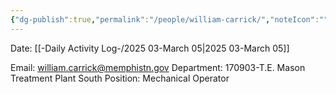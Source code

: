 ```yaml
---
{"dg-publish":true,"permalink":"/people/william-carrick/","noteIcon":"","created":"2025-05-20T09:18:16.815-05:00"}
---
```


Date: [[-Daily Activity Log-/2025 03-March 05\|2025 03-March 05]]

Email: william.carrick@memphistn.gov
Department: 170903-T.E. Mason Treatment Plant South
Position: Mechanical Operator